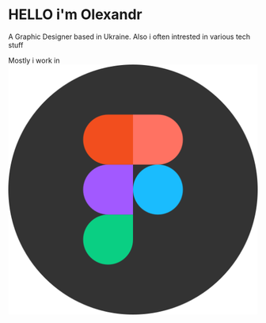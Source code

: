 # HELLO i'm Olexandr
A Graphic Designer based in Ukraine.
Also i often intrested in various tech stuff

Mostly i work in ![figma](figma_logo_icon_147289.webp "Figma")